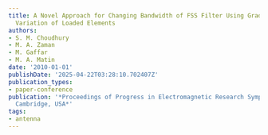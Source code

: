 ```yaml
---
title: A Novel Approach for Changing Bandwidth of FSS Filter Using Gradual Circumferential
  Variation of Loaded Elements
authors:
- S. M. Choudhury
- M. A. Zaman
- M. Gaffar
- M. A. Matin
date: '2010-01-01'
publishDate: '2025-04-22T03:28:10.702407Z'
publication_types:
- paper-conference
publication: '*Proceedings of Progress in Electromagnetic Research Symposium PIERS,
  Cambridge, USA*'
tags:
- antenna
---
```

